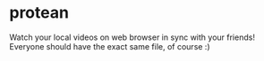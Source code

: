 # protean
Watch your local videos on web browser in sync with your friends! Everyone should have the exact same file, of course :)
